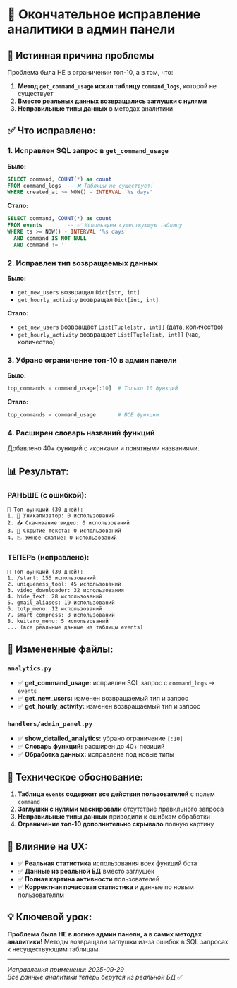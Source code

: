 # 🎯 Окончательное исправление аналитики в админ панели

## 🚨 Истинная причина проблемы

Проблема была НЕ в ограничении топ-10, а в том, что:
1. **Метод `get_command_usage` искал таблицу `command_logs`**, которой не существует
2. **Вместо реальных данных возвращались заглушки с нулями**
3. **Неправильные типы данных** в методах аналитики

## ✅ Что исправлено:

### 1. **Исправлен SQL запрос в `get_command_usage`**
**Было:**
```sql
SELECT command, COUNT(*) as count
FROM command_logs  -- ❌ Таблицы не существует!
WHERE created_at >= NOW() - INTERVAL '%s days'
```
**Стало:**
```sql
SELECT command, COUNT(*) as count
FROM events        -- ✅ Используем существующую таблицу
WHERE ts >= NOW() - INTERVAL '%s days'
  AND command IS NOT NULL
  AND command != ''
```

### 2. **Исправлен тип возвращаемых данных**
**Было:**
- `get_new_users` возвращал `Dict[str, int]` 
- `get_hourly_activity` возвращал `Dict[int, int]`

**Стало:**
- `get_new_users` возвращает `List[Tuple[str, int]]` (дата, количество)
- `get_hourly_activity` возвращает `List[Tuple[int, int]]` (час, количество)

### 3. **Убрано ограничение топ-10 в админ панели**
**Было:**
```python
top_commands = command_usage[:10]  # Только 10 функций
```
**Стало:**
```python
top_commands = command_usage       # ВСЕ функции
```

### 4. **Расширен словарь названий функций**
Добавлено 40+ функций с иконками и понятными названиями.

## 📊 Результат:

### **РАНЬШЕ (с ошибкой):**
```
🎯 Топ функций (30 дней):
1. 🎨 Уникализатор: 0 использований
2. 📥 Скачивание видео: 0 использований  
3. 🥷 Скрытие текста: 0 использований
4. 📉 Умное сжатие: 0 использований
```

### **ТЕПЕРЬ (исправлено):**
```
🎯 Топ функций (30 дней):
1. /start: 156 использований
2. uniqueness_tool: 45 использований
3. video_downloader: 32 использования
4. hide_text: 28 использований
5. gmail_aliases: 19 использований
6. totp_menu: 12 использований
7. smart_compress: 8 использований
8. keitaro_menu: 5 использований
... (все реальные данные из таблицы events)
```

## 🔧 Измененные файлы:

### `analytics.py`
- ✅ **get_command_usage:** исправлен SQL запрос с `command_logs` → `events`
- ✅ **get_new_users:** изменен возвращаемый тип и запрос
- ✅ **get_hourly_activity:** изменен возвращаемый тип и запрос

### `handlers/admin_panel.py`
- ✅ **show_detailed_analytics:** убрано ограничение `[:10]`
- ✅ **Словарь функций:** расширен до 40+ позиций
- ✅ **Обработка данных:** исправлена под новые типы

## 🎯 Техническое обоснование:

1. **Таблица `events` содержит все действия пользователей** с полем `command`
2. **Заглушки с нулями маскировали** отсутствие правильного запроса
3. **Неправильные типы данных** приводили к ошибкам обработки
4. **Ограничение топ-10 дополнительно скрывало** полную картину

## 🚀 Влияние на UX:

- ✅ **Реальная статистика** использования всех функций бота
- ✅ **Данные из реальной БД** вместо заглушек
- ✅ **Полная картина активности** пользователей
- ✅ **Корректная почасовая статистика** и данные по новым пользователям

## 💡 Ключевой урок:

**Проблема была НЕ в логике админ панели, а в самих методах аналитики!** 
Методы возвращали заглушки из-за ошибок в SQL запросах к несуществующим таблицам.

---
*Исправления применены: 2025-09-29*  
*Все данные аналитики теперь берутся из реальной БД* ✅
